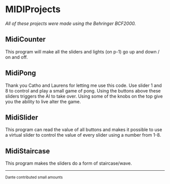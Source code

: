 # MIDIProjects
*All of these projects were made using the Behringer BCF2000.*

## MidiCounter
This program will make all the sliders and lights (on p-1) go up and down / on and off. 
## MidiPong
Thank you Catho and Laurens for letting me use this code. Use slider 1 and 8 to control and play a small game of pong.
Using the buttons above these sliders triggers the AI to take over. Using some of the knobs on the top give you the ability to live alter the game.
## MidiSlider
This program can read the value of all buttons and makes it possible to use a virtual slider to control the value of every slider using a number from 1-8.
## MidiStaircase
This program makes the sliders do a form of staircase/wave.

---
<sub>Dante contributed small amounts</sub>
